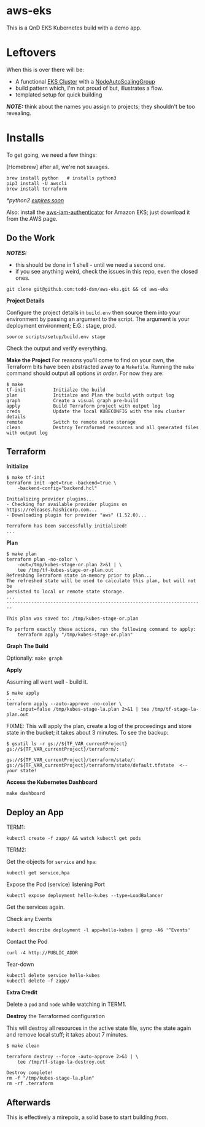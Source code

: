 # aws-eks

This is a QnD EKS Kubernetes build with a demo app.

# Leftovers
When this is over there will be:
* A functional [EKS Cluster] with a [NodeAutoScalingGroup]
* build pattern which, I'm not proud of but, illustrates a flow.
* templated setup for quick building


_**NOTE:**_ think about the names you assign to projects; they shouldn't be too revealing.

# Installs
To get going, we need a few things:

[Homebrew] after all, we're not savages.

```
brew install python   # installs python3
pip3 install -U awscli
brew install terraform
```
_*python2 [expires soon]_


Also: install the [aws-iam-authenticator] for Amazon EKS; just download it from the AWS page.

## Do the Work

_**NOTES:**_ 
* this should be done in 1 shell - until we need a second one.
* if you see anything weird, check the issues in this repo, even the closed ones.
 
`git clone git@github.com:todd-dsm/aws-eks.git && cd aws-eks`

**Project Details**
 
Configure the project details in `build.env` then source them into your environment by passing an argument to the script. The argument is your deployment environment; E.G.: stage, prod.

```
source scripts/setup/build.env stage
```

Check the output and verify everything.


**Make the Project**
For reasons you'll come to find on your own, the Terraform bits have been abstracted away to a `Makefile`. Running the `make` command should output all options _in order_. For now they are:

```
$ make
tf-init          Initialze the build
plan             Initialze and Plan the build with output log
graph            Create a visual graph pre-build 
apply            Build Terraform project with output log
creds            Update the local KUBECONFIG with the new cluster details
remote           Switch to remote state storage
clean            Destroy Terraformed resources and all generated files with output log
```

## Terraform


**Initialize**

```
$ make tf-init 
terraform init -get=true -backend=true \
	-backend-config="backend.hcl"

Initializing provider plugins...
- Checking for available provider plugins on https://releases.hashicorp.com...
- Downloading plugin for provider "aws" (1.52.0)...

Terraform has been successfully initialized!
...
```

**Plan**

```
$ make plan
terraform plan -no-color \
	-out=/tmp/kubes-stage-or.plan 2>&1 | \
	tee /tmp/tf-kubes-stage-or-plan.out
Refreshing Terraform state in-memory prior to plan...
The refreshed state will be used to calculate this plan, but will not be
persisted to local or remote state storage.
...
------------------------------------------------------------------------

This plan was saved to: /tmp/kubes-stage-or.plan

To perform exactly these actions, run the following command to apply:
    terraform apply "/tmp/kubes-stage-or.plan"
```


**Graph The Build**

Optionally: `make graph`


**Apply**

Assuming all went well - build it.

```
$ make apply
...
terraform apply --auto-approve -no-color \                                 
    -input=false /tmp/kubes-stage-la.plan 2>&1 | tee /tmp/tf-stage-la-plan.out
```

FIXME: This will apply the plan, create a log of the proceedings and store state in the bucket; it takes about 3 minutes. To see the backup:

```
$ gsutil ls -r gs://${TF_VAR_currentProject}
gs://${TF_VAR_currentProject}/terraform/:

gs://${TF_VAR_currentProject}/terraform/state/:
gs://${TF_VAR_currentProject}/terraform/state/default.tfstate  <-- your state!
```


**Access the Kubernetes Dashboard**

`make dashboard`

## Deploy an App

TERM1:

`kubectl create -f zapp/ && watch kubectl get pods`


TERM2: 

Get the objects for `service` and `hpa`:

`kubectl get service,hpa`


Expose the Pod (service) listening Port

`kubectl expose deployment hello-kubes --type=LoadBalancer`

Get the services again.


Check any Events

`kubectl describe deployment -l app=hello-kubes | grep -A6 '^Events'`



Contact the Pod

`curl -4 http://PUBLIC_ADDR`


Tear-down

```
kubectl delete service hello-kubes
kubectl delete -f zapp/
```


**Extra Credit**

Delete a `pod` and `node` while watching in TERM1.

**Destroy** the Terraformed configuration

This will destroy all resources in the active state file, sync the state again and remove local stuff; it takes about 7 minutes.

``` 
$ make clean

terraform destroy --force -auto-approve 2>&1 | \
	tee /tmp/tf-stage-la-destroy.out

Destroy complete!
rm -f "/tmp/kubes-stage-la.plan"
rm -rf .terraform
```

## Afterwards
This is effectively a mirepoix, a solid base to start building _from_.


[EKS Cluster]:https://aws.amazon.com/eks/
[NodeAutoScalingGroup]:https://docs.aws.amazon.com/eks/latest/userguide/launch-workers.html
[expires soon]:https://pythonclock.org/
[aws-iam-authenticator]:https://docs.aws.amazon.com/eks/latest/userguide/configure-kubectl.html
